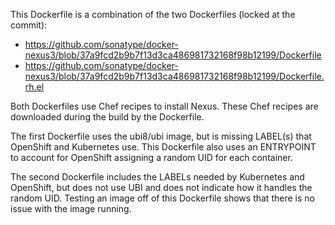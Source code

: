 This Dockerfile is a combination of the two Dockerfiles (locked at the commit):

* https://github.com/sonatype/docker-nexus3/blob/37a9fcd2b9b7f13d3ca486981732168f98b12199/Dockerfile
* https://github.com/sonatype/docker-nexus3/blob/37a9fcd2b9b7f13d3ca486981732168f98b12199/Dockerfile.rh.el

Both Dockerfiles use Chef recipes to install Nexus.  These Chef recipes are
downloaded during the build by the Dockerfile.

The first Dockerfile uses the ubi8/ubi image, but is missing LABEL(s) that OpenShift
and Kubernetes use.  This Dockerfile also uses an ENTRYPOINT to account for OpenShift
assigning a random UID for each container.

The second Dockerfile includes the LABELs needed by Kubernetes and OpenShift,
but does not use UBI and does not indicate how it handles the random UID.
Testing an image off of this Dockerfile shows that there is no issue with the
image running.

